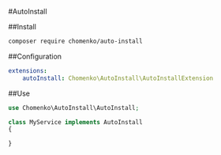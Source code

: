 #AutoInstall

##Install

````sh
composer require chomenko/auto-install
````

##Configuration

```yaml
extensions:
    autoInstall: Chomenko\AutoInstall\AutoInstallExtension
```

##Use

```php
use Chomenko\AutoInstall\AutoInstall;

class MyService implements AutoInstall
{

}
```
